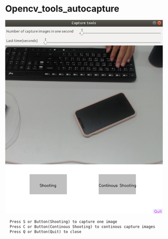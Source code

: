 # Opencv_tools_autocapture

![image](https://github.com/s0936929599/Opencv_tools_autocapture/blob/master/tools.png)

```
  Press S or Button(Shooting) to capture one image
  Press C or Button(Continous Shooting) to continous capture images 
  Press Q or Button(Quit) to close 
```
